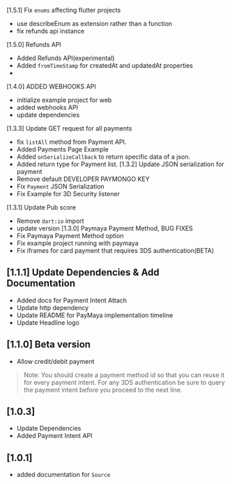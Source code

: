 [1.5.1] Fix `enums` affecting flutter projects
- use describeEnum as extension rather than a function
- fix refunds api instance

[1.5.0] Refunds API
- Added Refunds API(experimental)
- Added `fromTimeStamp` for createdAt and updatedAt properties
- 
[1.4.0] ADDED WEBHOOKS API
- initialize example project for web
- added webhooks API
- update dependencies

[1.3.3] Update GET request for all payments
- fix `listAll` method from Payment API.
- Added Payments Page Example
- Added `onSerializeCallback` to return specific data of a json.
- Added return type for Payment list.
[1.3.2] Update JSON serialization for payment
- Remove default DEVELOPER PAYMONGO KEY
- Fix `Payment` JSON Serialization
- Fix Example for 3D Security listener

[1.3.1] Update Pub score
- Remove `dart:io` import
- update version
[1.3.0] Paymaya Payment Method, BUG FIXES
- Fix Paymaya Payment Method option
- Fix example project running with paymaya
- Fix iframes for card payment that requires 3DS authentication(BETA)
## [1.1.1] Update Dependencies & Add Documentation
- Added docs for Payment Intent Attach
- Update http dependency
- Update README for PayMaya implementation timeline
- Update Headline logo
## [1.1.0] Beta version
- Allow credit/debit payment
> Note: You should create a payment method id so that you can reuse it for every payment intent.
> For any 3DS authentication be sure to query the payment intent before you proceed to the next line.
## [1.0.3]
- Update Dependencies
- Added Payment Intent API


## [1.0.1]
- added documentation for `Source`
